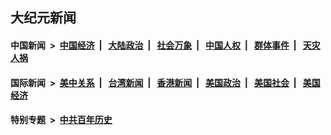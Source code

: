 ## 大纪元新闻

#### 中国新闻 &nbsp;>&nbsp; [中国经济](indexes/ncid283/README.md?07221245) &nbsp;| &nbsp; [大陆政治](indexes/ncid277/README.md?07221245) &nbsp;| &nbsp; [社会万象](indexes/ncid282/README.md?07221245) &nbsp;| &nbsp; [中国人权](indexes/ncid278/README.md?07221245) &nbsp;| &nbsp; [群体事件](indexes/ncid279/README.md?07221245) &nbsp;| &nbsp; [天灾人祸](indexes/ncid280/README.md?07221245)

#### 国际新闻 &nbsp;>&nbsp; [美中关系](indexes/nf1412576/README.md?07221245) &nbsp;| &nbsp; [台湾新闻](indexes/ncid1349361/README.md?07221245) &nbsp;| &nbsp; [香港新闻](indexes/ncid1349362/README.md?07221245) &nbsp;| &nbsp; [美国政治](indexes/ncid1078159/README.md?07221245) &nbsp;| &nbsp; [美国社会](indexes/ncid1078160/README.md?07221245) &nbsp;| &nbsp; [美国经济](indexes/ncid1078158/README.md?07221245)

#### 特别专题 &nbsp;>&nbsp; [中共百年历史](https://github.com/easy2view/epoch-special/blob/master/README.md?07221245)  
